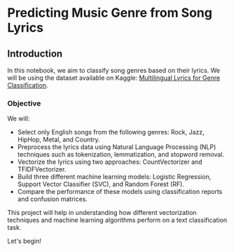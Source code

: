# Predicting Music Genre from Song Lyrics

## Introduction

In this notebook, we aim to classify song genres based on their lyrics. We will be using the dataset available on Kaggle: [Multilingual Lyrics for Genre Classification](https://www.kaggle.com/datasets/mateibejan/multilingual-lyrics-for-genre-classification?select=train.csv).

### Objective

We will:
- Select only English songs from the following genres: Rock, Jazz, HipHop, Metal, and Country.
- Preprocess the lyrics data using Natural Language Processing (NLP) techniques such as tokenization, lemmatization, and stopword removal.
- Vectorize the lyrics using two approaches: CountVectorizer and TFIDFVectorizer.
- Build three different machine learning models: Logistic Regression, Support Vector Classifier (SVC), and Random Forest (RF).
- Compare the performance of these models using classification reports and confusion matrices.

This project will help in understanding how different vectorization techniques and machine learning algorithms perform on a text classification task.

Let's begin!
